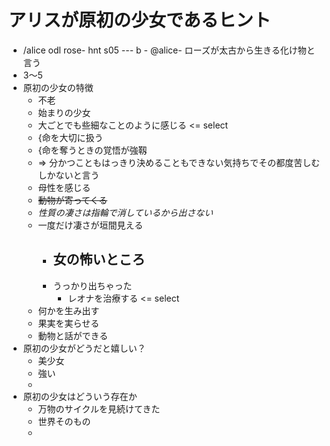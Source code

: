 # アリスが原初の少女であるヒント
- /alice odl rose- hnt s05 --- b - @alice- ローズが太古から生きる化け物と言う
- 3～5
- 原初の少女の特徴
  - 不老
  - 始まりの少女
  - 大ごとでも些細なことのように感じる <= select
  - {命を大切に扱う
  - {命を奪うときの覚悟が強靱
  - => 分かつこともはっきり決めることもできない気持ちでその都度苦しむしかないと言う
  - 母性を感じる
  - ~~動物が寄ってくる~~
  - _性質の凄さは指輪で消しているから出さない_
  - 一度だけ凄さが垣間見える
    - 女の怖いところ
      - 
    - うっかり出ちゃった
      - レオナを治療する <= select
  - 何かを生み出す
  - 果実を実らせる
  - 動物と話ができる
- 原初の少女がどうだと嬉しい？
  - 美少女
  - 強い
  - 
- 原初の少女はどういう存在か
  - 万物のサイクルを見続けてきた
  - 世界そのもの
  - 
